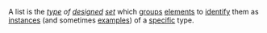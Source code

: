 A list is the *[type](https://github.com/gcassel/Modular-Organization-Terminology/blob/master/terms/type.md) of [designed](https://github.com/gcassel/Modular-Organization-Terminology/blob/master/terms/design.md) [set](https://github.com/gcassel/Modular-Organization-Terminology/blob/master/terms/set.md)* which [groups](https://github.com/gcassel/Modular-Organization-Terminology/blob/master/terms/group.md) [elements](https://github.com/gcassel/Modular-Organization-Terminology/blob/master/terms/element.md) to [identify](https://github.com/gcassel/Modular-Organization-Terminology/blob/master/terms/identify.md) them as [instances](https://github.com/gcassel/Modular-Organization-Terminology/blob/master/terms/instance.md) (and sometimes [examples](https://github.com/gcassel/Modular-Organization-Terminology/blob/master/terms/example.md)) of a [specific](https://github.com/gcassel/Modular-Organization-Terminology/blob/master/terms/specific.md) type.

